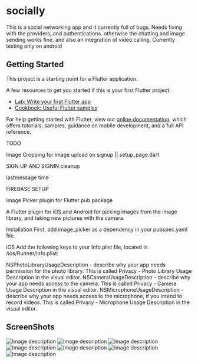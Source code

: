 # socially


This is a social networking app and it currently full of bugs. Needs fixing with the providers, and authentications. otherwise the chatting and image sending works fine. and also an integration of video calling. Currently testing only on android

## Getting Started

This project is a starting point for a Flutter application.

A few resources to get you started if this is your first Flutter project:

- [Lab: Write your first Flutter app](https://flutter.dev/docs/get-started/codelab)
- [Cookbook: Useful Flutter samples](https://flutter.dev/docs/cookbook)

For help getting started with Flutter, view our
[online documentation](https://flutter.dev/docs), which offers tutorials,
samples, guidance on mobile development, and a full API reference.

TODO

Image Cropping for image upload on signup || setup_page.dart

SIGN UP AND SIGNIN cleanup

lastmessage time

FIREBASE SETUP

Image Picker plugin for Flutter
pub package

A Flutter plugin for iOS and Android for picking images from the image library, and taking new pictures with the camera.

Installation
First, add image_picker as a dependency in your pubspec.yaml file.

iOS
Add the following keys to your Info.plist file, located in <project root>/ios/Runner/Info.plist:

NSPhotoLibraryUsageDescription - describe why your app needs permission for the photo library. This is called Privacy - Photo Library Usage Description in the visual editor.
NSCameraUsageDescription - describe why your app needs access to the camera. This is called Privacy - Camera Usage Description in the visual editor.
NSMicrophoneUsageDescription - describe why your app needs access to the microphone, if you intend to record videos. This is called Privacy - Microphone Usage Description in the visual editor.


## ScreenShots

![Image description](https://github.com/femidof/Socially-App/blob/master/screenshots/chat%20messaging.png)
![Image description](https://github.com/femidof/Socially-App/blob/master/screenshots/chat%20screen.png)
![Image description](https://github.com/femidof/Socially-App/blob/master/screenshots/chat%20share.png)
![Image description](https://github.com/femidof/Socially-App/blob/master/screenshots/chat%20view.png)
![Image description](https://github.com/femidof/Socially-App/blob/master/screenshots/chatscreen.png)
![Image description](https://github.com/femidof/Socially-App/blob/master/screenshots/search%20page.png)
![Image description](https://github.com/femidof/Socially-App/blob/master/screenshots/search%20with%20key%20words.png)
